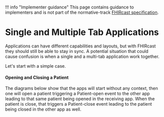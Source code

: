 !!! info "Implementer guidance" 
    This page contains guidance to implementers and is not part of the normative-track [FHIRcast specification](../specification/STU2).
    
    
# Single and Multiple Tab Applications
Applications can have different capabilities and layouts, but with FHIRcast they should still be able to stay in sync. A potential situation that could cause confusion is when a single and a multi-tab application work together. 

Let's start with a simple case.

#### Opening and Closing a Patient
The diagrams below show that the apps will start without any context, then one will open a patient triggering a Patient-open event to the other app leading to that same patient being opened in the receiving app. When the patient is close, that triggers a Patient-close event leading to the patient being closed in the other app as well.

<diagram>





